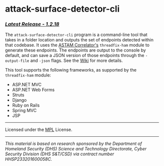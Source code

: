 # attack-surface-detector-cli

### _[Latest Release - 1.2.18](https://github.com/secdec/attack-surface-detector-cli/releases/tag/v1.2.18)_

The `attack-surface-detector-cli` program is a command-line tool that takes in a folder location and outputs the set of endpoints detected within that codebase. It uses the [ASTAM Correlator's](https://github.com/secdec/astam-correlator) `threadfix-ham` module to generate these endpoints. The endpoints are output to the console by default, and can save a JSON version of those endpoints through the `-output-file` and `-json` flags. See the [Wiki](https://github.com/secdec/attack-surface-detector-cli/wiki/Usage,-Parameters,-and-Output) for more details.

This tool supports the following frameworks, as supported by the `threadfix-ham` module:

- ASP.NET MVC
- ASP.NET Web Forms
- Struts
- Django
- Ruby on Rails
- Spring MVC
- JSP

---

Licensed under the [MPL](https://github.com/secdec/attack-surface-detector-cli/blob/master/LICENSE.md) License.

---

_This material is based on research sponsored by the Department of Homeland Security (DHS) Science and Technology Directorate, Cyber Security Division (DHS S&T/CSD) via contract number HHSP233201600058C._
